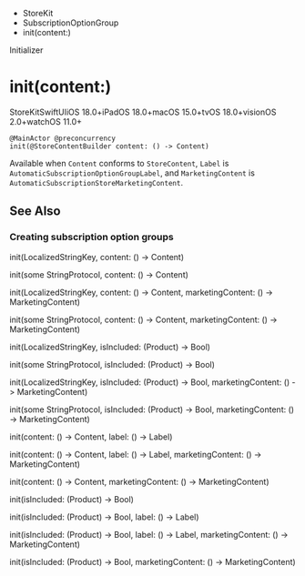

- StoreKit
- SubscriptionOptionGroup
-  init(content:) 

Initializer

# init(content:)

StoreKitSwiftUIiOS 18.0+iPadOS 18.0+macOS 15.0+tvOS 18.0+visionOS 2.0+watchOS 11.0+

``` source
@MainActor @preconcurrency
init(@StoreContentBuilder content: () -> Content)
```

Available when `Content` conforms to `StoreContent`, `Label` is `AutomaticSubscriptionOptionGroupLabel`, and `MarketingContent` is `AutomaticSubscriptionStoreMarketingContent`.

## See Also

### Creating subscription option groups

init(LocalizedStringKey, content: () -> Content)

init(some StringProtocol, content: () -> Content)

init(LocalizedStringKey, content: () -> Content, marketingContent: () -> MarketingContent)

init(some StringProtocol, content: () -> Content, marketingContent: () -> MarketingContent)

init(LocalizedStringKey, isIncluded: (Product) -> Bool)

init(some StringProtocol, isIncluded: (Product) -> Bool)

init(LocalizedStringKey, isIncluded: (Product) -> Bool, marketingContent: () -> MarketingContent)

init(some StringProtocol, isIncluded: (Product) -> Bool, marketingContent: () -> MarketingContent)

init(content: () -> Content, label: () -> Label)

init(content: () -> Content, label: () -> Label, marketingContent: () -> MarketingContent)

init(content: () -> Content, marketingContent: () -> MarketingContent)

init(isIncluded: (Product) -> Bool)

init(isIncluded: (Product) -> Bool, label: () -> Label)

init(isIncluded: (Product) -> Bool, label: () -> Label, marketingContent: () -> MarketingContent)

init(isIncluded: (Product) -> Bool, marketingContent: () -> MarketingContent)

